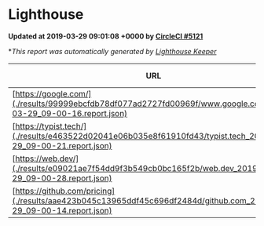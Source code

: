 
# Lighthouse

**Updated at 2019-03-29 09:01:08 +0000 by [CircleCI #5121](https://circleci.com/gh/ItinerisLtd/lighthouse-keeper-example/5121)**

**This report was automatically generated by [Lighthouse Keeper](https://github.com/itinerisltd/lighthouse-keeper)*

| URL | Performance | Accessibility | Best Practices | SEO | PWA | Updated At |
| --- | --- | --- | --- | --- | --- | --- |
| [https://google.com/](./results/99999ebcfdb78df077ad2727fd00969f/www.google.com_2019-03-29_09-00-16.report.json) | 0.95 | 0.71 | 0.93 | 0.82 | 0.58 | 2019-03-29T09:00:16.042Z |
| [https://typist.tech/](./results/e463522d02041e06b035e8f61910fd43/typist.tech_2019-03-29_09-00-21.report.json) | 1 |  |  |  |  | 2019-03-29T09:00:21.076Z |
| [https://web.dev/](./results/e09021ae7f54dd9f3b549cb0bc165f2b/web.dev_2019-03-29_09-00-28.report.json) | 0.97 | 0.93 | 1 | 0.96 | 1 | 2019-03-29T09:00:28.555Z |
| [https://github.com/pricing](./results/aae423b045c13965ddf45c696df2484d/github.com_2019-03-29_09-00-14.report.json) | 0.87 | 0.89 | 0.93 | 0.9 | 0.58 | 2019-03-29T09:00:14.469Z |
